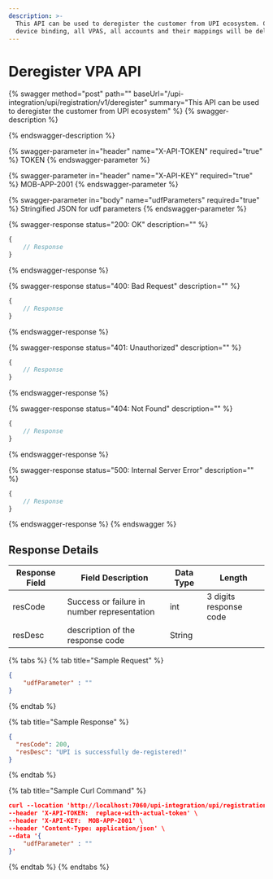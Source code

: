 ```yaml
---
description: >-
  This API can be used to deregister the customer from UPI ecosystem. Customers
  device binding, all VPAS, all accounts and their mappings will be deleted.
---
```


# Deregister VPA API

{% swagger method="post" path="" baseUrl="/upi-integration/upi/registration/v1/deregister" summary="This API can be used to deregister the customer from UPI ecosystem" %}
{% swagger-description %}

{% endswagger-description %}

{% swagger-parameter in="header" name="X-API-TOKEN" required="true" %}
TOKEN
{% endswagger-parameter %}

{% swagger-parameter in="header" name="X-API-KEY" required="true" %}
MOB-APP-2001
{% endswagger-parameter %}

{% swagger-parameter in="body" name="udfParameters" required="true" %}
Stringified JSON for udf parameters
{% endswagger-parameter %}

{% swagger-response status="200: OK" description="" %}
```javascript
{
    // Response
}
```
{% endswagger-response %}

{% swagger-response status="400: Bad Request" description="" %}
```javascript
{
    // Response
}
```
{% endswagger-response %}

{% swagger-response status="401: Unauthorized" description="" %}
```javascript
{
    // Response
}
```
{% endswagger-response %}

{% swagger-response status="404: Not Found" description="" %}
```javascript
{
    // Response
}
```
{% endswagger-response %}

{% swagger-response status="500: Internal Server Error" description="" %}
```javascript
{
    // Response
}
```
{% endswagger-response %}
{% endswagger %}

## Response Details

| Response Field | Field Description                           | Data Type | Length                 |
| -------------- | ------------------------------------------- | --------- | ---------------------- |
| resCode        | Success or failure in number representation | int       | 3 digits response code |
| resDesc        | description of the response code            | String    |                        |



{% tabs %}
{% tab title="Sample Request" %}
```json
{
    "udfParameter" : ""
}
```
{% endtab %}

{% tab title="Sample Response" %}
```json
{
  "resCode": 200,
  "resDesc": "UPI is successfully de-registered!"
}
```
{% endtab %}

{% tab title="Sample Curl Command" %}
```json
curl --location 'http://localhost:7060/upi-integration/upi/registration/v1/deregister' \
--header 'X-API-TOKEN:  replace-with-actual-token' \
--header 'X-API-KEY:  MOB-APP-2001' \
--header 'Content-Type: application/json' \
--data '{
    "udfParameter" : ""
}'
```
{% endtab %}
{% endtabs %}
